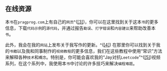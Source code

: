 ## 在线资源

本`书`在`pragprog.com`上有自己的`网页`^([[3]](f_0012.xhtml#FOOTNOTE-3))，你可以在这里找到关于这本`书`的更多信息，下载`代码示例`的`源代码`，并通过报告`勘误`、`打字错误`和`内容建议`来帮助改善本`书`。

此外，我会在我的`网站`上发布关于我写作的更新。^([[4]](f_0012.xhtml#FOOTNOTE-4)) 在那里你可以找到关于我的`书籍`以及我和同事制作的`视频教程`的更多信息，我们在这些教程中使用“常识”方法来解释各种`技术`和`概念`。特别是，你可能会喜欢我的“Jay对抗`Leetcode`”^([[5]](f_0012.xhtml#FOOTNOTE-5))视频系列，在这个系列中，我使用本`书`中讨论的许多技巧来解决`编程难题`。
